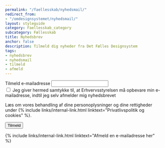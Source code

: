 ```yaml
---
permalink: "/faellesskab/nyhedsmail/"
redirect_from:
- "/omdesignsystemet/nyhedsmail/"
layout: styleguide
category: Faellesskab_category
subcategory: Fællesskab
title: Nyhedsbrev
anchor: false
description: Tilmeld dig nyheder fra Det Fælles Designsystem
tags:
- nyhedsbrev
- nyhedsmail
- tilmeld
- afmeld
---
```


<div class="alert mt-5 mb-9" id="newsletter-alert" role="alert" hidden>
    <svg class="icon-svg alert-icon" aria-label="Fejl" focusable="false"><use xlink:href="#highlight-off"></use></svg>
    <div class="alert-body">
        <h2 class="alert-heading"></h2>
        <div class="alert-text"></div>
    </div>
</div>
<nav aria-labelledby="newsletter-alert-heading" hidden>
    <div class="alert mt-5 mb-9" id="newsletter-alert-nav" role="alert" data-module="error-summary">
        <svg class="icon-svg alert-icon" aria-label="Fejl" focusable="false"><use xlink:href="#highlight-off"></use></svg>
        <div class="alert-body">
            <h2 class="alert-heading" id="newsletter-alert-heading"></h2>
            <div class="alert-text"></div>
        </div>
    </div>
</nav>
<div class="newsletter-container mt-5">
    <form action="https://det-faelles-designsystem.uxmail.io/handlers/post/" method="post" id="newsform" novalidate>
        <input type="hidden" value="" id="newsletter_action">
        <input type="hidden" value="" id="newsletter_lists">
        <input type="hidden" value="" id="newsletter_language">
        <input type="hidden" name="failure_url" value="" id="failure_url">
        <input type="hidden" name="success_url" value="" id="success_url">
        <div class="form-group" id="newsletter-emailaddress">
            <label class="form-label" for="i_newsform_email">Tilmeld e-mailadresse</label>
            <span class="form-error-message d-none" id="i_newsform_email-error"></span>
            <input type="email" class="form-input" id="i_newsform_email" autocomplete="email" required>
        </div>
        <div class="form-group" id="samtykke-group">
            <span class="form-error-message d-none" id="samtykke-check-error"></span>
            <div class="form-group-checkbox mt-3">
                <input id="samtykke-check" type="checkbox" value="" class="form-checkbox checkbox-large" required />
                <label for="samtykke-check">Jeg giver hermed samtykke til, at Erhvervsstyrelsen må opbevare min <span class='nowrap'>e-mailadresse</span>, indtil jeg selv afmelder mig nyhedsbrevet</label>
            </div>
        </div>
        <p>Læs om vores behandling af dine personoplysninger og dine rettigheder under {% include links/internal-link.html linktext="Privatlivspolitik og cookies" %}.</p>
        <input type="submit" class="button button-primary mt-5" value="Tilmeld" id="newsletter-submit">
    </form>
    <p class="mt-9 pt-0">
        {% include links/internal-link.html linktext="Afmeld en e-mailadresse her" %}
    </p>
</div>
